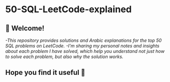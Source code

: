 # 50-SQL-LeetCode-explained
## 👋 Welcome!

_-This repository provides solutions and Arabic explanations for the top 50 SQL problems on LeetCode.
-I'm sharing my personal notes and insights about each problem I have solved, which help you understand not just how to solve each problem, but also why the solution works._

## Hope you find it useful 💖
